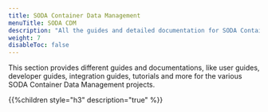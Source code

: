 ```yaml
---
title: SODA Container Data Management
menuTitle: SODA CDM
description: "All the guides and detailed documentation for SODA Container Data Management Projects"
weight: 7
disableToc: false
---
```


This section provides different guides and documentations, like user guides, developer guides, integration guides, tutorials and more for the various SODA Container Data Management projects.

{{%children style="h3" description="true" %}}  